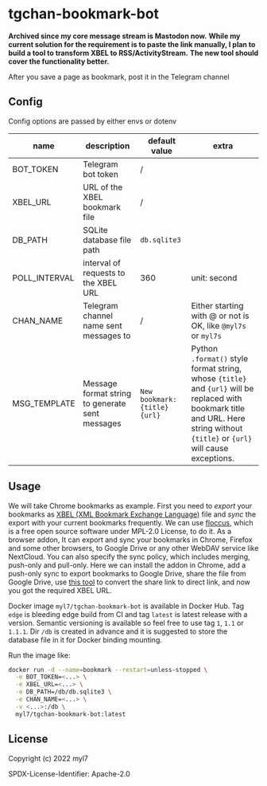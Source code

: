 # tgchan-bookmark-bot

**Archived since my core message stream is Mastodon now.**
**While my current solution for the requirement is to paste the link manually, I plan to build a tool to transform XBEL to RSS/ActivityStream.**
**The new tool should cover the functionality better.**

After you save a page as bookmark, post it in the Telegram channel

## Config

Config options are passed by either envs or dotenv

| name          | description                                     | default value                 | extra                                                                                                                                                                             |
| ------------- | ----------------------------------------------- | ----------------------------- | --------------------------------------------------------------------------------------------------------------------------------------------------------------------------------- |
| BOT_TOKEN     | Telegram bot token                              | /                             |                                                                                                                                                                                   |
| XBEL_URL      | URL of the XBEL bookmark file                   | /                             |                                                                                                                                                                                   |
| DB_PATH       | SQLite database file path                       | `db.sqlite3`                  |                                                                                                                                                                                   |
| POLL_INTERVAL | interval of requests to the XBEL URL            | 360                           | unit: second                                                                                                                                                                      |
| CHAN_NAME     | Telegram channel name sent messages to          | /                             | Either starting with @ or not is OK, like `@myl7s` or `myl7s`                                                                                                                     |
| MSG_TEMPLATE  | Message format string to generate sent messages | `New bookmark: {title} {url}` | Python `.format()` style format string, whose `{title}` and `{url}` will be replaced with bookmark title and URL. Here string without `{title}` or `{url}` will cause exceptions. |

## Usage

We will take Chrome bookmarks as example.
First you need to *export* your bookmarks as [XBEL (XML Bookmark Exchange Language)](http://xbel.sourceforge.net/) file and *sync* the export with your current bookmarks frequently.
We can use [floccus](https://floccus.org/), which is a free open source software under MPL-2.0 License, to do it.
As a browser addon, It can export and sync your bookmarks in Chrome, Firefox and some other browsers, to Google Drive or any other WebDAV service like NextCloud.
You can also specify the sync policy, which includes merging, push-only and pull-only.
Here we can install the addon in Chrome, add a push-only sync to export bookmarks to Google Drive, share the file from Google Drive, use [this tool](https://sites.google.com/site/gdocs2direct/) to convert the share link to direct link, and now you got the required XBEL URL.

Docker image `myl7/tgchan-bookmark-bot` is available in Docker Hub.
Tag `edge` is bleeding edge build from CI and tag `latest` is latest release with a version.
Semantic versioning is available so feel free to use tag `1`, `1.1` or `1.1.1`.
Dir `/db` is created in advance and it is suggested to store the database file in it for Docker binding mounting.

Run the image like:

```bash
docker run -d --name=bookmark --restart=unless-stopped \
  -e BOT_TOKEN=<...> \
  -e XBEL_URL=<...> \
  -e DB_PATH=/db/db.sqlite3 \
  -e CHAN_NAME=<...> \
  -v <...>:/db \
  myl7/tgchan-bookmark-bot:latest
```

## License

Copyright (c) 2022 myl7

SPDX-License-Identifier: Apache-2.0
